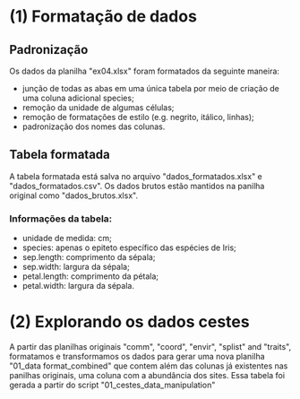 # (1) Formatação de dados

## Padronização

Os dados da planilha "ex04.xlsx" foram formatados da seguinte maneira:

- junção de todas as abas em uma única tabela por meio de criação de uma coluna adicional species;
- remoção da unidade de algumas células;
- remoção de formatações de estilo (e.g. negrito, itálico, linhas);
- padronização dos nomes das colunas.

## Tabela formatada
A tabela formatada está salva no arquivo "dados_formatados.xlsx" e "dados_formatados.csv". Os dados brutos estão mantidos na panilha original como "dados_brutos.xlsx".

### Informações da tabela:

- unidade de medida: cm;
- species: apenas o epiteto específico das espécies de Iris;
- sep.length: comprimento da sépala;
- sep.width: largura da sépala;
- petal.length: comprimento da pétala;
- petal.width: largura da sépala.

# (2) Explorando os dados cestes

A partir das planilhas originais "comm", "coord", "envir", "splist" and "traits", formatamos e transformamos os dados para gerar uma nova planilha "01_data format_combined" que contem além das colunas já existentes nas panilhas originais, uma coluna com a abundância dos sites. Essa tabela foi gerada a partir do script "01_cestes_data_manipulation"
